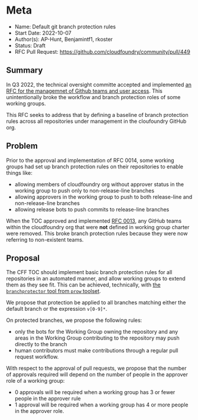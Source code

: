 # Meta
[meta]: #meta
- Name: Default git branch protection rules
- Start Date: 2022-10-07
- Author(s): AP-Hunt, Benjamintf1, rkoster
- Status: Draft <!-- Acceptable values: Draft, Approved, On Hold, Superseded -->
- RFC Pull Request: https://github.com/cloudfoundry/community/pull/449


## Summary

In Q3 2022, the technical oversight committe accepted and implemented [an RFC for the managemnet of Github teams and user access](https://github.com/cloudfoundry/community/blob/main/toc/rfc/rfc-0014-github-teams-and-access.md). This unintentionally broke the workflow and branch protection roles of some working groups.

This RFC seeks to address that by defining a baseline of branch protection rules across all repositories under management in the cloufoundry GitHub org.

## Problem

Prior to the approval and implementation of RFC 0014, some working groups had set up branch protection rules on their repositories to enable things like:
* allowing members of cloudfoundry org without approver status in the working group to push only to non-release-line branches
* allowing approvers in the working group to push to both release-line and non-release-line branches
* allowing release bots to push commits to release-line branches

When the TOC approved and implemented [RFC 0013](https://github.com/cloudfoundry/community/blob/main/toc/rfc/rfc-0013-remove-nonstandard-github-teams.md), any GitHub teams within the cloudfoundry org that were **not** defined in working group charter were removed. This broke branch protection rules because they were now referring to non-existent teams.

## Proposal

The CFF TOC should implement basic branch protection rules for all repositories in an automated manner, and allow working groups to extend them as they see fit. This can be achieved, technically, with [the `branchprotector` tool from `prow` toolset](https://github.com/kubernetes/test-infra/blob/master/prow/cmd/branchprotector/README.md).

We propose that protection be applied to all branches matching either the default branch or the expression `v[0-9]*`.

On protected branches, we propose the following rules:
* only the bots for the Working Group owning the repository and any areas in the Working Group contributing to the repository may push directly to the branch
* human contributors must make contributions through a regular pull request workflow.

With respect to the approval of pull requests, we propose that the number of approvals required will depend on the number of people in the approver role of a working group:
* 0 approvals will be required when a working group has 3 or fewer people in the approver rule
* 1 approval will be required when a working group has 4 or more people in the approver role.
